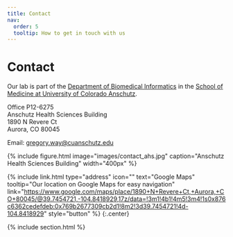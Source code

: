 ```yaml
---
title: Contact
nav:
  order: 5
  tooltip: How to get in touch with us
---
```


# <i class="fas fa-envelope"></i>Contact
Our lab is part of the [Department of Biomedical Informatics](https://medschool.cuanschutz.edu/dbmi) in the [School of Medicine at University of Colorado Anschutz](https://medschool.cuanschutz.edu/).

Office P12-6275<br/>
Anschutz Health Sciences Building<br/>
1890 N Revere Ct<br/>
Aurora, CO 80045

Email: gregory.way@cuanschutz.edu

{%
  include figure.html
  image="images/contact_ahs.jpg"
  caption="Anschutz Health Sciences Building"
  width="400px"
%}
<!---
{%
  include link.html
  type="email"
  icon=""
  text="Email"
  tooltip=""
  link="gregory.way@cuanschutz.edu"
  style="button"
%}

{%
  include link.html
  type="phone"
  icon=""
  text="(555) 867-5309"
  tooltip=""
  link="+1-555-867-5309"
  style="button"
%}
-->
{%
  include link.html
  type="address"
  icon=""
  text="Google Maps"
  tooltip="Our location on Google Maps for easy navigation"
  link="https://www.google.com/maps/place/1890+N+Revere+Ct,+Aurora,+CO+80045/@39.7454721,-104.8418929,17z/data=!3m1!4b1!4m5!3m4!1s0x876c6362cedefdeb:0x769b2677309cb2d1!8m2!3d39.7454721!4d-104.8418929"
  style="button"
%}
{:.center}

{% include section.html %}

<!---
### <i class="fas fa-mail-bulk"></i>Mailing Address

That St & The Other St  
Porters Lake, NS B3E 1H3  
Canada
{:.center}

{% capture col1 %}
{%
  include figure.html
  image="images/photo.jpg"
  caption="The Center for Wit and Sagacity"
%}
{% endcapture %}
{% capture col2 %}
{%
  include figure.html
  image="images/photo.jpg"
  caption="Department of Metaphor"
%}
{% endcapture %}
{% include two-col.html col1=col1 col2=col2 %}
-->
